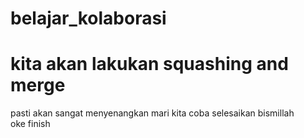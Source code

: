 # belajar_kolaborasi
# kita akan lakukan squashing and merge
pasti akan sangat menyenangkan 
mari kita coba selesaikan
bismillah <br>
oke finish
